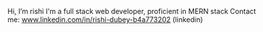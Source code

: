 Hi, I’m rishi 
I'm a full stack web developer, proficient in MERN stack
Contact me: www.linkedin.com/in/rishi-dubey-b4a773202 (linkedin)


